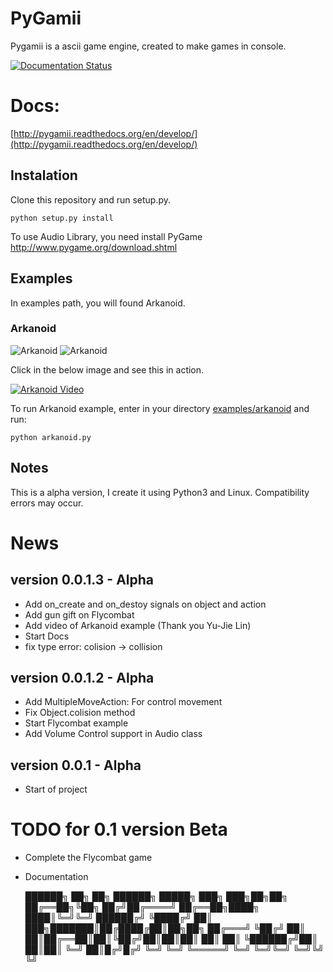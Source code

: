 # PyGamii
Pygamii is a ascii game engine, created to make games in console.

[![Documentation Status](https://readthedocs.org/projects/pygamii/badge/?version=develop)](http://pygamii.readthedocs.org/en/develop/?badge=develop)

# Docs:

[http://pygamii.readthedocs.org/en/develop/](http://pygamii.readthedocs.org/en/develop/)

## Instalation
Clone this repository and run setup.py.

    python setup.py install

To use Audio Library, you need install PyGame http://www.pygame.org/download.shtml

## Examples
In examples path, you will found Arkanoid.

### Arkanoid
![Arkanoid](https://raw.githubusercontent.com/carlosmaniero/pygamii/develop/examples/arkanoid/screenshots/arkanoid-main.png)
![Arkanoid](https://raw.githubusercontent.com/carlosmaniero/pygamii/develop/examples/arkanoid/screenshots/arkanoid-game.png)

Click in the below image and see this in action.

[![Arkanoid Video](http://img.youtube.com/vi/QcgN2pBfaU0/0.jpg)](http://www.youtube.com/watch?v=QcgN2pBfaU0)

To run Arkanoid example, enter in your directory [examples/arkanoid](examples/arkanoid) and run:
    
    python arkanoid.py

## Notes
This is a alpha version, I create it using Python3 and Linux.
Compatibility errors may occur.


# News
## version 0.0.1.3 - Alpha
- Add on_create and on_destoy signals on object and action
- Add gun gift on Flycombat
- Add video of Arkanoid example (Thank you Yu-Jie Lin)
- Start Docs
- fix type error: colision -> collision

## version 0.0.1.2 - Alpha
- Add MultipleMoveAction: For control movement
- Fix Object.colision method
- Start Flycombat example
- Add Volume Control support in Audio class

## version 0.0.1 - Alpha
- Start of project

# TODO for 0.1 version Beta
- Complete the Flycombat game
- Documentation


    ██████╗ ██╗   ██╗ ██████╗  █████╗ ███╗   ███╗██╗██╗
    ██╔══██╗╚██╗ ██╔╝██╔════╝ ██╔══██╗████╗ ████║╚═╝╚═╝
    ██████╔╝ ╚████╔╝ ██║  ███╗███████║██╔████╔██║██╗██╗ 
    ██╔═══╝   ╚██╔╝  ██║   ██║██╔══██║██║╚██╔╝██║██║██║
    ██║        ██║   ╚██████╔╝██║  ██║██║ ╚═╝ ██║█╔╝█╔╝
    ╚═╝        ╚═╝    ╚═════╝ ╚═╝  ╚═╝╚═╝     ╚═╝╚╝ ╚╝ 
